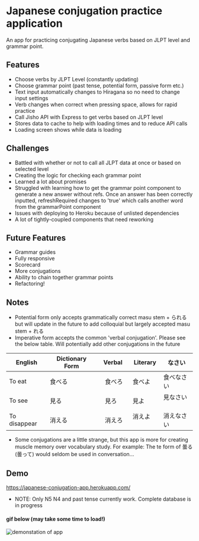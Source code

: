 # Japanese conjugation practice application

An app for practicing conjugating Japanese verbs based on JLPT level and grammar point.

## Features

- Choose verbs by JLPT Level (constantly updating)
- Choose grammar point (past tense, potential form, passive form etc.)
- Text input automatically changes to Hiragana so no need to change input settings
- Verb changes when correct when pressing space, allows for rapid practice
- Call Jisho API with Express to get verbs based on JLPT level
- Stores data to cache to help with loading times and to reduce API calls
- Loading screen shows while data is loading

## Challenges

- Battled with whether or not to call all JLPT data at once or based on selected level
- Creating the logic for checking each grammar point
- Learned a lot about promises
- Struggled with learning how to get the grammar point component to generate a new answer without refs. Once an answer has been correctly inputted, refreshRequired changes to 'true' which calls another word from the grammarPoint component
- Issues with deploying to Heroku because of unlisted dependencies
- A lot of tightly-coupled components that need reworking

## Future Features

- Grammar guides
- Fully responsive
- Scorecard
- More conjugations
- Ability to chain together grammar points 
- Refactoring!

## Notes
 
-  Potential form only accepts grammatically correct masu stem + られる　but will update in the future to add colloquial but largely accepted masu stem + れる
- Imperative form accepts the common 'verbal conjugation'. Please see the below table. Will potentially add other conjugations in the future

English       | Dictionary Form | Verbal  | Literary  | なさい     |
------------- | --------------- | ------- | --------- | --------- |
To eat        |  食べる           |　食べろ　 | 食べよ     | 食べなさい  | 
To see        |  見る            |　見ろ　　 | 見よ   　  | 見なさい  　 | 
To disappear  |  消える         　|　消えろ　 | 消えよ   　 |  消えなさい | 
- Some conjugations are a little strange, but this app is more for creating muscle memory over vocabulary study. For example: The te form of 曇る (曇って) would seldom be used in conversation...

## Demo

https://japanese-conjugation-app.herokuapp.com/ 

- NOTE: Only N5 N4 and past tense currently work. Complete database is in progress

#### gif below (may take some time to load!)

![demonstation of app](client/assets/images/conjugation-demo.gif)

